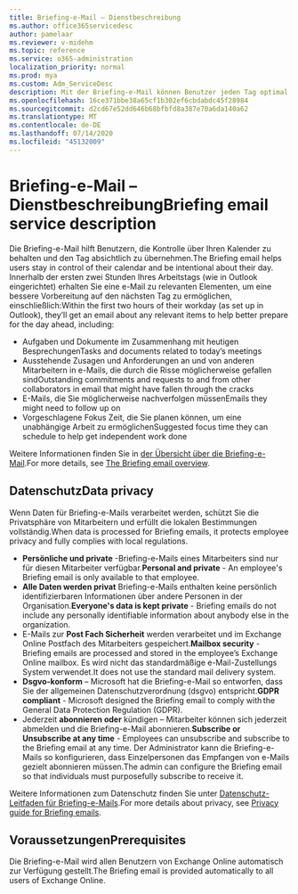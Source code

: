 ```yaml
---
title: Briefing-e-Mail – Dienstbeschreibung
ms.author: office365servicedesc
author: pamelaar
ms.reviewer: v-midehm
ms.topic: reference
ms.service: o365-administration
localization_priority: normal
ms.prod: mya
ms.custom: Adm_ServiceDesc
description: Mit der Briefing-e-Mail können Benutzer jeden Tag optimal nutzen. Er identifiziert Verkaufschancen in verschiedenen Elementen und bietet zeitgerechte Erinnerungen.
ms.openlocfilehash: 16ce371bbe38a65cf1b302ef6cbdabdc45f28984
ms.sourcegitcommit: d2cd67e52dd646b68bfbfd8a387e70a6da140a62
ms.translationtype: MT
ms.contentlocale: de-DE
ms.lasthandoff: 07/14/2020
ms.locfileid: "45132009"
---
```

# <a name="briefing-email-service-description"></a><span data-ttu-id="20cbe-104">Briefing-e-Mail – Dienstbeschreibung</span><span class="sxs-lookup"><span data-stu-id="20cbe-104">Briefing email service description</span></span>

<span data-ttu-id="20cbe-105">Die Briefing-e-Mail hilft Benutzern, die Kontrolle über Ihren Kalender zu behalten und den Tag absichtlich zu übernehmen.</span><span class="sxs-lookup"><span data-stu-id="20cbe-105">The Briefing email helps users stay in control of their calendar and be intentional about their day.</span></span> <span data-ttu-id="20cbe-106">Innerhalb der ersten zwei Stunden Ihres Arbeitstags (wie in Outlook eingerichtet) erhalten Sie eine e-Mail zu relevanten Elementen, um eine bessere Vorbereitung auf den nächsten Tag zu ermöglichen, einschließlich:</span><span class="sxs-lookup"><span data-stu-id="20cbe-106">Within the first two hours of their workday (as set up in Outlook), they’ll get an email about any relevant items to help better prepare for the day ahead, including:</span></span>

* <span data-ttu-id="20cbe-107">Aufgaben und Dokumente im Zusammenhang mit heutigen Besprechungen</span><span class="sxs-lookup"><span data-stu-id="20cbe-107">Tasks and documents related to today’s meetings</span></span>
* <span data-ttu-id="20cbe-108">Ausstehende Zusagen und Anforderungen an und von anderen Mitarbeitern in e-Mails, die durch die Risse möglicherweise gefallen sind</span><span class="sxs-lookup"><span data-stu-id="20cbe-108">Outstanding commitments and requests to and from other collaborators in email that might have fallen through the cracks</span></span>
* <span data-ttu-id="20cbe-109">E-Mails, die Sie möglicherweise nachverfolgen müssen</span><span class="sxs-lookup"><span data-stu-id="20cbe-109">Emails they might need to follow up on</span></span>
* <span data-ttu-id="20cbe-110">Vorgeschlagene Fokus Zeit, die Sie planen können, um eine unabhängige Arbeit zu ermöglichen</span><span class="sxs-lookup"><span data-stu-id="20cbe-110">Suggested focus time they can schedule to help get independent work done</span></span>

<span data-ttu-id="20cbe-111">Weitere Informationen finden Sie in [der Übersicht über die Briefing-e-Mail](https://docs.microsoft.com/Briefing/be-overview).</span><span class="sxs-lookup"><span data-stu-id="20cbe-111">For more details, see [The Briefing email overview](https://docs.microsoft.com/Briefing/be-overview).</span></span>

## <a name="data-privacy"></a><span data-ttu-id="20cbe-112">Datenschutz</span><span class="sxs-lookup"><span data-stu-id="20cbe-112">Data privacy</span></span>

<span data-ttu-id="20cbe-113">Wenn Daten für Briefing-e-Mails verarbeitet werden, schützt Sie die Privatsphäre von Mitarbeitern und erfüllt die lokalen Bestimmungen vollständig.</span><span class="sxs-lookup"><span data-stu-id="20cbe-113">When data is processed for Briefing emails, it protects employee privacy and fully complies with local regulations.</span></span>

* <span data-ttu-id="20cbe-114">**Persönliche und private** -Briefing-e-Mails eines Mitarbeiters sind nur für diesen Mitarbeiter verfügbar.</span><span class="sxs-lookup"><span data-stu-id="20cbe-114">**Personal and private** - An employee's Briefing email is only available to that employee.</span></span>
* <span data-ttu-id="20cbe-115">**Alle Daten werden privat** Briefing-e-Mails enthalten keine persönlich identifizierbaren Informationen über andere Personen in der Organisation.</span><span class="sxs-lookup"><span data-stu-id="20cbe-115">**Everyone's data is kept private** - Briefing emails do not include any personally identifiable information about anybody else in the organization.</span></span>
* <span data-ttu-id="20cbe-116">E-Mails zur **Post Fach Sicherheit** werden verarbeitet und im Exchange Online Postfach des Mitarbeiters gespeichert.</span><span class="sxs-lookup"><span data-stu-id="20cbe-116">**Mailbox security** - Briefing emails are processed and stored in the employee’s Exchange Online mailbox.</span></span> <span data-ttu-id="20cbe-117">Es wird nicht das standardmäßige e-Mail-Zustellungs System verwendet.</span><span class="sxs-lookup"><span data-stu-id="20cbe-117">It does not use the standard mail delivery system.</span></span>
* <span data-ttu-id="20cbe-118">**Dsgvo-konform** – Microsoft hat die Briefing-e-Mail so entworfen, dass Sie der allgemeinen Datenschutzverordnung (dsgvo) entspricht.</span><span class="sxs-lookup"><span data-stu-id="20cbe-118">**GDPR compliant** - Microsoft designed the Briefing email to comply with the General Data Protection Regulation (GDPR).</span></span>
* <span data-ttu-id="20cbe-119">Jederzeit **abonnieren oder** kündigen – Mitarbeiter können sich jederzeit abmelden und die Briefing-e-Mail abonnieren.</span><span class="sxs-lookup"><span data-stu-id="20cbe-119">**Subscribe or Unsubscribe at any time** - Employees can unsubscribe and subscribe to the Briefing email at any time.</span></span> <span data-ttu-id="20cbe-120">Der Administrator kann die Briefing-e-Mails so konfigurieren, dass Einzelpersonen das Empfangen von e-Mails gezielt abonnieren müssen.</span><span class="sxs-lookup"><span data-stu-id="20cbe-120">The admin can configure the Briefing email so that individuals must purposefully subscribe to receive it.</span></span>

<span data-ttu-id="20cbe-121">Weitere Informationen zum Datenschutz finden Sie unter [Datenschutz-Leitfaden für Briefing-e-Mails](https://docs.microsoft.com/Briefing/be-privacy).</span><span class="sxs-lookup"><span data-stu-id="20cbe-121">For more details about privacy, see [Privacy guide for Briefing emails](https://docs.microsoft.com/Briefing/be-privacy).</span></span>

## <a name="prerequisites"></a><span data-ttu-id="20cbe-122">Voraussetzungen</span><span class="sxs-lookup"><span data-stu-id="20cbe-122">Prerequisites</span></span>

<span data-ttu-id="20cbe-123">Die Briefing-e-Mail wird allen Benutzern von Exchange Online automatisch zur Verfügung gestellt.</span><span class="sxs-lookup"><span data-stu-id="20cbe-123">The Briefing email is provided automatically to all users of Exchange Online.</span></span>